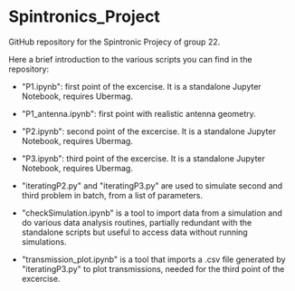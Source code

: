 # Spintronics_Project
GitHub repository for the Spintronic Projecy of group 22.

Here a brief introduction to the various scripts you can find in the repository:

- "P1.ipynb": first point of the excercise. It is a standalone Jupyter Notebook, requires Ubermag.

- "P1_antenna.ipynb": first point with realistic antenna geometry.

- "P2.ipynb": second point of the excercise. It is a standalone Jupyter Notebook, requires Ubermag.

- "P3.ipynb": third point of the excercise. It is a standalone Jupyter Notebook, requires Ubermag.

- "iteratingP2.py" and "iteratingP3.py" are used to simulate second and third problem in batch, from a list of parameters.

- "checkSimulation.ipynb" is a tool to import data from a simulation and do various data analysis routines, partially redundant with the standalone scripts but useful to access data without running simulations.

- "transmission_plot.ipynb" is a tool that imports a .csv file generated by "iteratingP3.py" to plot transmissions, needed for the third point of the excercise. 
